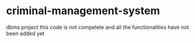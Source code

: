 # criminal-management-system
dbms project
this code is not compelete and all the functionalities have not been added yet
